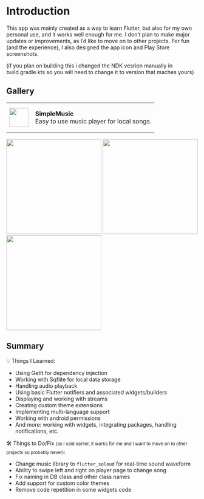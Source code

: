 # Introduction

This app was mainly created as a way to learn Flutter, but also for my own personal use, and it works well enough for me. I don’t plan to make major updates or improvements, as I’d like to move on to other projects. For fun (and the experience), I also designed the app icon and Play Store screenshots.

(if you plan on building this i changed the NDK vesrion manually in build.gradle.kts so you will need to change it to version that maches yours)
## Gallery

<table>
  <tr>
    <td><img src="https://github.com/user-attachments/assets/2e052f83-6239-4b48-8f12-b20411d5d5c7" width="50" /></td>
    <td style="vertical-align: top; padding-left: 10px;">
      <p><strong>SimpleMusic</strong><br />Easy to use music player for local songs.</p>
    </td>
  </tr>
</table>

<p float="left">
  <img src="https://github.com/user-attachments/assets/060c3baa-96f0-4c81-b99e-2350e218c8a4" width="250" />
  <img src="https://github.com/user-attachments/assets/156fdb8a-6231-4a9b-84fe-48a448e67eba" width="250" />
  <img src="https://github.com/user-attachments/assets/ede1dcfe-7677-4329-9e4a-0976f778ae6c" width="250" />
</p>

## Summary

<p>💡 Things I Learned:</p>
<ul>
  <li>Using GetIt for dependency injection</li>
  <li>Working with Sqflite for local data storage</li>
  <li>Handling audio playback</li>
  <li>Using basic Flutter notifiers and associated widgets/builders</li>
  <li>Displaying and working with streams</li>
  <li>Creating custom theme extensions</li>
  <li>Implementing multi-language support</li>
  <li>Working with android permissions</li>
  <li>And more: working with widgets, integrating packages, handling notifications, etc.</li>
</ul>

<p>🛠️ Things to Do/Fix <small>(as I said earlier, it works for me and I want to move on to other projects     so probably never)</small>:</p>
<ul>
  <li>Change music library to <code>flutter_soloud</code> for real-time sound waveform</li>
  <li>Ability to swipe left and right on player page to change song</li>
  <li>Fix naming in DB class and other class names</li>
  <li>Add support for custom color themes</li>
  <li>Remove code repetition in some widgets code</li>
</ul>

